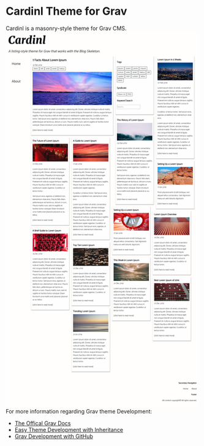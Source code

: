 # Cardinl Theme for Grav
Cardinl is a masonry-style theme for Grav CMS.
![screenshot](screenshot.jpg?raw=true "Cardinl")
For more information regarding Grav theme Development:
* [The Offical Grav Docs](http://learn.getgrav.org/themes)
* [Easy Theme Development with Inheritance](https://getgrav.org/blog/theme-development-with-inheritance)
* [Grav Development with GitHub](https://getgrav.org/blog/developing-with-github-part-1)
